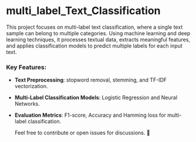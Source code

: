 # multi_label_Text_Classification
This project focuses on multi-label text classification, where a single text sample can belong to multiple categories. Using machine learning and deep learning techniques, it processes textual data, extracts meaningful features, and applies classification models to predict multiple labels for each input text.

### **Key Features:**
- **Text Preprocessing**: stopword removal, stemming, and TF-IDF vectorization.
- **Multi-Label Classification Models**: Logistic Regression and Neural Networks.
- **Evaluation Metrics**: F1-score, Accuracy and Hamming loss for multi-label classification.

  Feel free to contribute or open issues for discussions. 🚀
